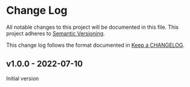 # Change Log

All notable changes to this project will be documented in this file.
This project adheres to [Semantic Versioning].

This change log follows the format documented in [Keep a CHANGELOG].

[semantic versioning]: http://semver.org/
[keep a changelog]: http://keepachangelog.com/

## v1.0.0 - 2022-07-10

Initial version
